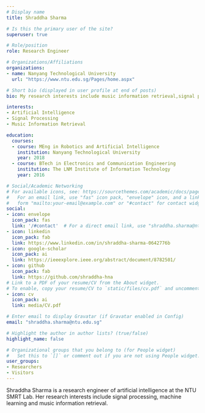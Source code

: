 ```yaml
---
# Display name
title: Shraddha Sharma

# Is this the primary user of the site?
superuser: true

# Role/position
role: Research Engineer

# Organizations/Affiliations
organizations:
- name: Nanyang Technological University
  url: "https://www.ntu.edu.sg/Pages/home.aspx"

# Short bio (displayed in user profile at end of posts)
bio: My research interests include music information retrieval,signal processing and machine learning.

interests:
- Artificial Intelligence
- Signal Processing
- Music Information Retrieval

education:
  courses:
  - course: MEng in Robotics and Artificial Intelligence
    institution: Nanyang Technological University
    year: 2018
  - course: BTech in Electronics and Communication Engineering
    institution: The LNM Institute of Information Technology
    year: 2016

# Social/Academic Networking
# For available icons, see: https://sourcethemes.com/academic/docs/page-builder/#icons
#   For an email link, use "fas" icon pack, "envelope" icon, and a link in the
#   form "mailto:your-email@example.com" or "#contact" for contact widget.
social:
- icon: envelope
  icon_pack: fas
  link: '/#contact'  # For a direct email link, use "shraddha.sharma@ntu.edu.sg".
- icon: linkedin
  icon_pack: fab
  link: https://www.linkedin.com/in/shraddha-sharma-0642776b
- icon: google-scholar
  icon_pack: ai
  link: https://ieeexplore.ieee.org/abstract/document/8782501/
- icon: github
  icon_pack: fab
  link: https://github.com/shraddha-hna
# Link to a PDF of your resume/CV from the About widget.
# To enable, copy your resume/CV to `static/files/cv.pdf` and uncomment the lines below.
- icon: cv
  icon_pack: ai
  link: media/CV.pdf

# Enter email to display Gravatar (if Gravatar enabled in Config)
email: "shraddha.sharma@ntu.edu.sg"

# Highlight the author in author lists? (true/false)
highlight_name: false

# Organizational groups that you belong to (for People widget)
#   Set this to `[]` or comment out if you are not using People widget.
user_groups:
- Researchers
- Visitors
---
```


Shraddha Sharma is a research engineer of artificial intelligence at the NTU SMRT Lab. Her research interests include signal processing, machine learning and music information retrieval.
